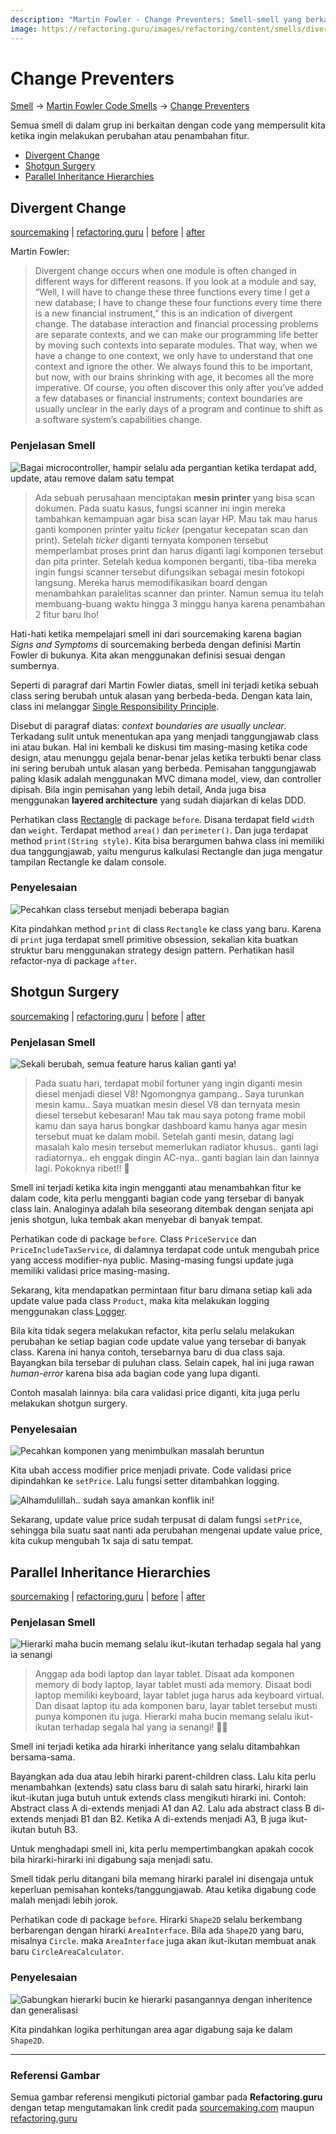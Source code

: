 ```yaml
---
description: "Martin Fowler - Change Preventers: Smell-smell yang berkaitan dengan code yang mempersulit kita ketika ingin melakukan perubahan atau penambahan fitur."
image: https://refactoring.guru/images/refactoring/content/smells/divergent-change-01.png
---
```


# Change Preventers

[Smell](..) → [Martin Fowler Code Smells](.) → [Change Preventers](#)

Semua smell di dalam grup ini berkaitan dengan code yang mempersulit kita ketika ingin melakukan perubahan atau penambahan fitur.

- [Divergent Change](#divergent-change)
- [Shotgun Surgery](#shotgun-surgery)
- [Parallel Inheritance Hierarchies](#parallel-inheritance-hierarchies)


## Divergent Change

[sourcemaking](https://sourcemaking.com/refactoring/smells/divergent-change) |
[refactoring.guru](https://refactoring.guru/smells/divergent-change) |
[before](https://github.com/akmalrusli363/smell/tree/master/src/fowler/change_preventers/divergent_change/before) |
[after](https://github.com/akmalrusli363/smell/tree/master/src/fowler/change_preventers/divergent_change/after)

Martin Fowler:

> Divergent change occurs when one module is often changed in different ways for different reasons. If you look at a module and say, “Well, I will have to change these three functions every time I get a new database; I have to change these four functions every time there is a new financial instrument,” this is an indication of divergent change. The database interaction and financial processing problems are separate contexts, and we can make our programming life better by moving such contexts into separate modules. That way, when we have a change to one context, we only have to understand that one context and ignore the other. We always found this to be important, but now, with our brains shrinking with age, it becomes all the more imperative. Of course, you often discover this only after you’ve added a few databases or financial instruments; context boundaries are usually unclear in the early days of a program and continue to shift as a software system’s capabilities change.

### Penjelasan Smell

![Bagai microcontroller, hampir selalu ada pergantian ketika terdapat add, update, atau remove dalam satu tempat](https://refactoring.guru/images/refactoring/content/smells/divergent-change-01.png "Bagai microcontroller, hampir selalu ada pergantian ketika terdapat add, update, atau remove dalam satu tempat")

> Ada sebuah perusahaan menciptakan **mesin printer** yang bisa scan dokumen. Pada suatu kasus, fungsi scanner ini ingin mereka tambahkan kemampuan agar bisa scan layar HP. Mau tak mau harus ganti komponen printer yaitu *ticker* (pengatur kecepatan scan dan print). Setelah *ticker* diganti ternyata komponen tersebut memperlambat proses print dan harus diganti lagi komponen tersebut dan pita printer. Setelah kedua komponen berganti, tiba-tiba mereka ingin fungsi scanner tersebut difungsikan sebagai mesin fotokopi langsung. Mereka harus memodifikasikan board dengan menambahkan paralelitas scanner dan printer. Namun semua itu telah membuang-buang waktu hingga 3 minggu hanya karena penambahan 2 fitur baru lho!

Hati-hati ketika mempelajari smell ini dari sourcemaking karena bagian *Signs and Symptoms* di sourcemaking berbeda dengan definisi Martin Fowler di bukunya. Kita akan menggunakan definisi sesuai dengan sumbernya.

Seperti di paragraf dari Martin Fowler diatas, smell ini terjadi ketika sebuah class sering berubah untuk alasan yang berbeda-beda. Dengan kata lain, class ini melanggar [Single Responsibility Principle](https://en.wikipedia.org/wiki/Single-responsibility_principle).

Disebut di paragraf diatas: *context boundaries are usually unclear*. Terkadang sulit untuk menentukan apa yang menjadi tanggungjawab class ini atau bukan. Hal ini kembali ke diskusi tim masing-masing ketika code design, atau menunggu gejala benar-benar jelas ketika terbukti benar class ini sering berubah untuk alasan yang berbeda. Pemisahan tanggungjawab paling klasik adalah menggunakan MVC dimana model, view, dan controller dipisah. Bila ingin pemisahan yang lebih detail, Anda juga bisa menggunakan **layered architecture** yang sudah diajarkan di kelas DDD.

Perhatikan class [Rectangle](https://github.com/akmalrusli363/smell/tree/master/src/fowler/change_preventers/divergent_change/before/Rectangle.java) di package `before`. Disana terdapat field `width` dan `weight`. Terdapat method `area()` dan `perimeter()`. Dan juga terdapat method `print(String style)`. Kita bisa berargumen bahwa class ini memiliki dua tanggungjawab, yaitu mengurus kalkulasi Rectangle dan juga mengatur tampilan Rectangle ke dalam console.

### Penyelesaian

![Pecahkan class tersebut menjadi beberapa bagian](https://refactoring.guru/images/refactoring/content/smells/divergent-change-02.png "Pecahkan class tersebut menjadi beberapa bagian")

Kita pindahkan method `print` di class `Rectangle` ke class yang baru. Karena di `print` juga terdapat smell primitive obsession, sekalian kita buatkan struktur baru menggunakan strategy design pattern. Perhatikan hasil refactor-nya di package `after`.


## Shotgun Surgery

[sourcemaking](https://sourcemaking.com/refactoring/smells/shotgun-surgery) |
[refactoring.guru](https://refactoring.guru/smells/shotgun-surgery) |
[before](https://github.com/akmalrusli363/smell/tree/master/src/fowler/change_preventers/shotgun_surgery/before) |
[after](https://github.com/akmalrusli363/smell/tree/master/src/fowler/change_preventers/shotgun_surgery/after)

### Penjelasan Smell

![Sekali berubah, semua feature harus kalian ganti ya!](https://refactoring.guru/images/refactoring/content/smells/shotgun-surgery-01.png "Sekali berubah, semua feature harus kalian ganti ya!")

> Pada suatu hari, terdapat mobil fortuner yang ingin diganti mesin diesel menjadi diesel V8! Ngomongnya gampang.. Saya turunkan mesin kamu.. Saya muatkan mesin diesel V8 dan ternyata mesin diesel tersebut kebesaran! Mau tak mau saya potong frame mobil kamu dan saya harus bongkar dashboard kamu hanya agar mesin tersebut muat ke dalam mobil. Setelah ganti mesin, datang lagi masalah kalo mesin tersebut memerlukan radiator khusus.. ganti lagi radiatornya.. eh enggak dingin AC-nya.. ganti bagian lain dan lainnya lagi. Pokoknya ribet!! 💢

Smell ini terjadi ketika kita ingin mengganti atau menambahkan fitur ke dalam code, kita perlu mengganti bagian code yang tersebar di banyak class lain. Analoginya adalah bila seseorang ditembak dengan senjata api jenis shotgun, luka tembak akan menyebar di banyak tempat.

Perhatikan code di package `before`. Class `PriceService` dan `PriceIncludeTaxService`, di dalamnya terdapat code untuk mengubah price yang access modifier-nya public. Masing-masing fungsi update juga memiliki validasi price masing-masing.

Sekarang, kita mendapatkan permintaan fitur baru dimana setiap kali ada update value pada class `Product`, maka kita melakukan logging menggunakan class [Logger](https://github.com/akmalrusli363/smell/tree/master/src/fowler/change_preventers/divergent_change/after/Logger.java).

Bila kita tidak segera melakukan refactor, kita perlu selalu melakukan perubahan ke setiap bagian code update value yang tersebar di banyak class. Karena ini hanya contoh, tersebarnya baru di dua class saja. Bayangkan bila tersebar di puluhan class. Selain capek, hal ini juga rawan *human-error* karena bisa ada bagian code yang lupa diganti.

Contoh masalah lainnya: bila cara validasi price diganti, kita juga perlu melakukan shotgun surgery.

### Penyelesaian

![Pecahkan komponen yang menimbulkan masalah beruntun](https://refactoring.guru/images/refactoring/content/smells/shotgun-surgery-02.png "Pecahkan komponen yang menimbulkan masalah beruntun")

Kita ubah access modifier price menjadi private. Code validasi price dipindahkan ke `setPrice`. Lalu fungsi setter ditambahkan logging.

![Alhamdulillah.. sudah saya amankan konflik ini!](https://refactoring.guru/images/refactoring/content/smells/shotgun-surgery-03.png "Alhamdulillah.. sudah saya amankan konflik ini!")

Sekarang, update value price sudah terpusat di dalam fungsi `setPrice`, sehingga bila suatu saat nanti ada perubahan mengenai update value price, kita cukup mengubah 1x saja di satu tempat.


## Parallel Inheritance Hierarchies

[sourcemaking](https://sourcemaking.com/refactoring/smells/parallel-inheritance-hierarchies) |
[refactoring.guru](https://refactoring.guru/smells/parallel-inheritance-hierarchies) |
[before](https://github.com/akmalrusli363/smell/tree/master/src/fowler/change_preventers/parallel_inheritance_hierarchies/before) |
[after](https://github.com/akmalrusli363/smell/tree/master/src/fowler/change_preventers/parallel_inheritance_hierarchies/after)

### Penjelasan Smell

![Hierarki maha bucin memang selalu ikut-ikutan terhadap segala hal yang ia senangi](https://refactoring.guru/images/refactoring/content/smells/parallel-inheritance-hierarchies-01.png "Hierarki maha bucin memang selalu ikut-ikutan terhadap segala hal yang ia senangi")

> Anggap ada bodi laptop dan layar tablet. Disaat ada komponen memory di body laptop, layar tablet musti ada memory. Disaat bodi laptop memiliki keyboard, layar tablet juga harus ada keyboard virtual. Dan disaat laptop itu ada komponen baru, layar tablet tersebut musti punya komponen itu juga. Hierarki maha bucin memang selalu ikut-ikutan terhadap segala hal yang ia senangi! 💫💢

Smell ini terjadi ketika ada hirarki inheritance yang selalu ditambahkan bersama-sama.

Bayangkan ada dua atau lebih hirarki parent-children class. Lalu kita perlu menambahkan (extends) satu class baru di salah satu hirarki, hirarki lain ikut-ikutan juga butuh untuk extends class mengikuti hirarki ini. Contoh: Abstract class A di-extends menjadi A1 dan A2. Lalu ada abstract class B di-extends menjadi B1 dan B2. Ketika A di-extends menjadi A3, B juga ikut-ikutan butuh B3.

Untuk menghadapi smell ini, kita perlu mempertimbangkan apakah cocok bila hirarki-hirarki ini digabung saja menjadi satu.

Smell tidak perlu ditangani bila memang hirarki paralel ini disengaja untuk keperluan pemisahan konteks/tanggungjawab. Atau ketika digabung code malah menjadi lebih jorok.

Perhatikan code di package `before`. Hirarki `Shape2D` selalu berkembang berbarengan dengan hirarki `AreaInterface`. Bila ada `Shape2D` yang baru, misalnya `Circle`. maka `AreaInterface` juga akan ikut-ikutan membuat anak baru `CircleAreaCalculator`.

### Penyelesaian

![Gabungkan hierarki bucin ke hierarki pasangannya dengan inheritence dan generalisasi](https://refactoring.guru/images/refactoring/content/smells/parallel-inheritance-hierarchies-02.png "Gabungkan hierarki bucin ke hierarki pasangannya dengan inheritence dan generalisasi")

Kita pindahkan logika perhitungan area agar digabung saja ke dalam `Shape2D`.

---

### Referensi Gambar

Semua gambar referensi mengikuti pictorial gambar pada **Refactoring.guru** dengan tetap mengutamakan link credit pada [sourcemaking.com](https://sourcemaking.com/refactoring/smells/) maupun [refactoring.guru](https://refactoring.guru/smells/)
